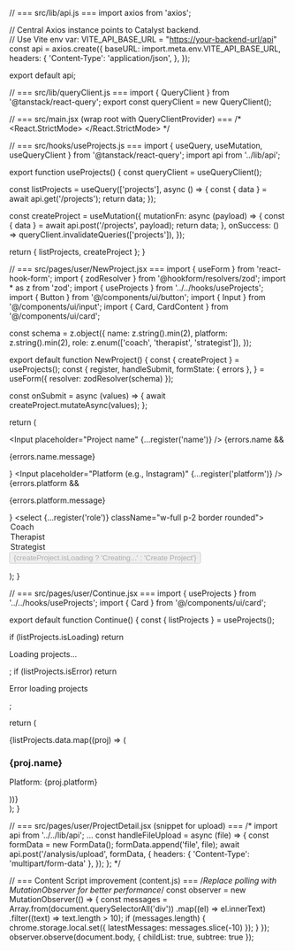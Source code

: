 // === src/lib/api.js ===
import axios from 'axios';

// Central Axios instance points to Catalyst backend.  
// Use Vite env var: VITE_API_BASE_URL = "<https://your-backend-url/api>"
const api = axios.create({
  baseURL: import.meta.env.VITE_API_BASE_URL,
  headers: {
    'Content-Type': 'application/json',
  },
});

export default api;

// === src/lib/queryClient.js ===
import { QueryClient } from '@tanstack/react-query';
export const queryClient = new QueryClient();

// === src/main.jsx (wrap root with QueryClientProvider) ===
/*
<React.StrictMode>
  <BrowserRouter>
    <AuthProvider>
      <QueryClientProvider client={queryClient}>
        <App />
      </QueryClientProvider>
    </AuthProvider>
  </BrowserRouter>
</React.StrictMode>
*/

// === src/hooks/useProjects.js ===
import { useQuery, useMutation, useQueryClient } from '@tanstack/react-query';
import api from '../lib/api';

export function useProjects() {
  const queryClient = useQueryClient();

  const listProjects = useQuery(['projects'], async () => {
    const { data } = await api.get('/projects');
    return data;
  });

  const createProject = useMutation({
    mutationFn: async (payload) => {
      const { data } = await api.post('/projects', payload);
      return data;
    },
    onSuccess: () => queryClient.invalidateQueries(['projects']),
  });

  return { listProjects, createProject };
}

// === src/pages/user/NewProject.jsx ===
import { useForm } from 'react-hook-form';
import { zodResolver } from '@hookform/resolvers/zod';
import * as z from 'zod';
import { useProjects } from '../../hooks/useProjects';
import { Button } from '@/components/ui/button';
import { Input } from '@/components/ui/input';
import { Card, CardContent } from '@/components/ui/card';

const schema = z.object({
  name: z.string().min(2),
  platform: z.string().min(2),
  role: z.enum(['coach', 'therapist', 'strategist']),
});

export default function NewProject() {
  const { createProject } = useProjects();
  const {
    register,
    handleSubmit,
    formState: { errors },
  } = useForm({ resolver: zodResolver(schema) });

  const onSubmit = async (values) => {
    await createProject.mutateAsync(values);
  };

  return (
    <Card className="max-w-lg mx-auto">
      <CardContent className="p-6">
        <form onSubmit={handleSubmit(onSubmit)} className="space-y-4">
          <Input placeholder="Project name" {...register('name')} />
          {errors.name && <p className="text-red-500 text-sm">{errors.name.message}</p>}
          <Input placeholder="Platform (e.g., Instagram)" {...register('platform')} />
          {errors.platform && <p className="text-red-500 text-sm">{errors.platform.message}</p>}
          <select {...register('role')} className="w-full p-2 border rounded">
            <option value="coach">Coach</option>
            <option value="therapist">Therapist</option>
            <option value="strategist">Strategist</option>
          </select>
          <Button type="submit" disabled={createProject.isLoading}>
            {createProject.isLoading ? 'Creating...' : 'Create Project'}
          </Button>
        </form>
      </CardContent>
    </Card>
  );
}

// === src/pages/user/Continue.jsx ===
import { useProjects } from '../../hooks/useProjects';
import { Card } from '@/components/ui/card';

export default function Continue() {
  const { listProjects } = useProjects();

  if (listProjects.isLoading) return <p>Loading projects...</p>;
  if (listProjects.isError) return <p>Error loading projects</p>;

  return (
    <div className="grid grid-cols-1 md:grid-cols-2 gap-4">
      {listProjects.data.map((proj) => (
        <Card key={proj.id} className="p-4">
          <h3 className="font-semibold mb-2">{proj.name}</h3>
          <p className="text-sm">Platform: {proj.platform}</p>
        </Card>
      ))}
    </div>
  );
}

// === src/pages/user/ProjectDetail.jsx (snippet for upload) ===
/*
import api from '../../lib/api';
...
const handleFileUpload = async (file) => {
  const formData = new FormData();
  formData.append('file', file);
  await api.post('/analysis/upload', formData, {
    headers: { 'Content-Type': 'multipart/form-data' },
  });
};
*/

// === Content Script improvement (content.js) ===
/*Replace polling with MutationObserver for better performance*/
const observer = new MutationObserver(() => {
  const messages = Array.from(document.querySelectorAll('div'))
    .map((el) => el.innerText)
    .filter((text) => text.length > 10);
  if (messages.length) {
    chrome.storage.local.set({ latestMessages: messages.slice(-10) });
  }
});
observer.observe(document.body, { childList: true, subtree: true });
